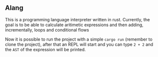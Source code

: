 ## Alang

This is a programming language interpreter written in rust. Currently, the goal is to be able to calculate aritimetic expressions and then adding, incrementally, loops and conditional flows

Now it is possible to run the project with a simple `cargo run` (remember to clone the project), after that an REPL will start and you can type `2 + 2` and the `AST` of the expression will be printed.
